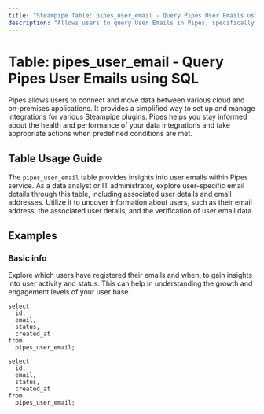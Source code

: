 ```yaml
---
title: "Steampipe Table: pipes_user_email - Query Pipes User Emails using SQL"
description: "Allows users to query User Emails in Pipes, specifically the email address and associated user details, providing insights into user email data and potential anomalies."
---
```


# Table: pipes_user_email - Query Pipes User Emails using SQL

Pipes allows users to connect and move data between various cloud and on-premises applications. It provides a simplified way to set up and manage integrations for various Steampipe plugins. Pipes helps you stay informed about the health and performance of your data integrations and take appropriate actions when predefined conditions are met.

## Table Usage Guide

The `pipes_user_email` table provides insights into user emails within Pipes service. As a data analyst or IT administrator, explore user-specific email details through this table, including associated user details and email addresses. Utilize it to uncover information about users, such as their email address, the associated user details, and the verification of user email data.

## Examples

### Basic info
Explore which users have registered their emails and when, to gain insights into user activity and status. This can help in understanding the growth and engagement levels of your user base.

```sql+postgres
select
  id,
  email,
  status,
  created_at
from
  pipes_user_email;
```

```sql+sqlite
select
  id,
  email,
  status,
  created_at
from
  pipes_user_email;
```